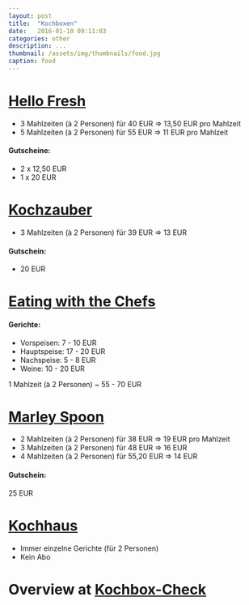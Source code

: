 ```yaml
---
layout: post
title:  "Kochboxen"
date:   2016-01-10 09:11:03
categories: other
description: ...
thumbnail: /assets/img/thumbnails/food.jpg
caption: food
---
```



# [Hello Fresh](https://www.hellofresh.de/)
* 3 Mahlzeiten (à 2 Personen) für 40 EUR => 13,50 EUR pro Mahlzeit
* 5 Mahlzeiten (à 2 Personen) für 55 EUR => 11 EUR pro Mahlzeit


#### Gutscheine:
* 2 x 12,50 EUR
* 1 x 20 EUR


# [Kochzauber](https://www.kochzauber.de/)
* 3 Mahlzeiten (à 2 Personen) für 39 EUR => 13 EUR

#### Gutschein:
* 20 EUR



# [Eating with the Chefs](http://eating.de/)

#### Gerichte:

* Vorspeisen: 7  - 10 EUR
* Hauptspeise: 17 - 20 EUR
* Nachspeise: 5 - 8 EUR
* Weine: 10 - 20 EUR

1 Mahlzeit (à 2 Personen)  ~ 55 - 70 EUR


# [Marley Spoon](https://www.marleyspoon.de/)
* 2 Mahlzeiten (à 2 Personen) für 38 EUR => 19 EUR pro Mahlzeit
* 3 Mahlzeiten (à 2 Personen) für 48 EUR => 16 EUR
* 4 Mahlzeiten (à 2 Personen) für 55,20 EUR => 14 EUR

#### Gutschein:
25 EUR

# [Kochhaus](http://kochhaus.de/)


* Immer einzelne Gerichte (für 2 Personen) 
* Kein Abo




# Overview at [Kochbox-Check](http://kochboxchecker.de/)


